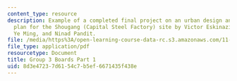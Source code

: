 ```yaml
---
content_type: resource
description: Example of a completed final project on an urban design and development
  plan for the Shougang (Capital Steel Factory) site by Victor Eskinazi, Ian Kaminski-Coughlin,
  Ye Ming, and Ninad Pandit.
file: /media/https%3A/open-learning-course-data-rc.s3.amazonaws.com/11-307-beijing-urban-design-studio-summer-2008/8d3e47237d6154c7b5ef6671435f438e_group3_boards1.pdf
file_type: application/pdf
resourcetype: Document
title: Group 3 Boards Part 1
uid: 8d3e4723-7d61-54c7-b5ef-6671435f438e
---
```

